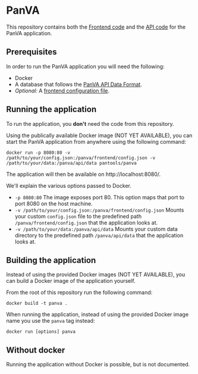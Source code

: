 # PanVA

This repository contains both the [Frontend code](frontend) and the [API code](api) for the PanVA application.


## Prerequisites

In order to run the PanVA application you will need the following:

- Docker
- A database that follows the [PanVA API Data Format](api/docs/data-format.md).
- _Optional:_ A [frontend configuration file](frontend/docs/config.md).


## Running the application

To run the application, you **don't** need the code from this repository.

Using the publically available Docker image (NOT YET AVAILABLE), you can start the PanVA application from anywhere using the following command:

```
docker run -p 8080:80 -v /path/to/your/config.json:/panva/frontend/config.json -v /path/to/your/data:/panva/api/data pantools/panva
```

The application will then be available on http://localhost:8080/.


We'll explain the various options passed to Docker.

- `-p 8080:80`
  The image exposes port 80. This option maps that port to port 8080 on the host machine.
- `-v /path/to/your/config.json:/panva/frontend/config.json`
  Mounts your custom `config.json` file to the predefined path `/panva/frontend/config.json` that the application looks at.
- `-v /path/to/your/data:/panva/api/data`
  Mounts your custom data directory to the predefined path `/panva/api/data` that the application looks at.


## Building the application

Instead of using the provided Docker images (NOT YET AVAILABLE), you can build a Docker image of the application yourself.

From the root of this repository run the following command:

```
docker build -t panva .
```

When running the application, instead of using the provided Docker image name you use the `panva` tag instead:

```
docker run [options] panva
```


## Without docker

Running the application without Docker is possible, but is not documented.
